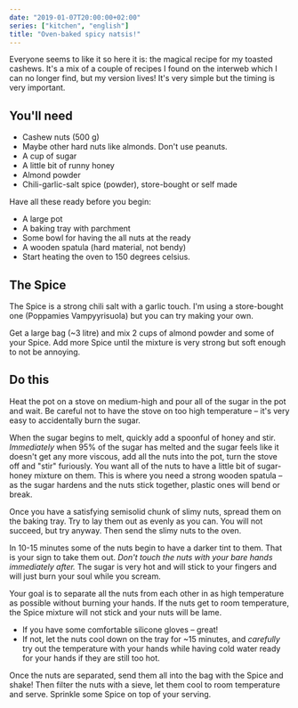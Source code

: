 ```yaml
---
date: "2019-01-07T20:00:00+02:00"
series: ["kitchen", "english"]
title: "Oven-baked spicy natsis!"
---
```


Everyone seems to like it so here it is: the magical recipe for my toasted cashews. It's a mix of a couple of recipes I found on the interweb which I can no longer find, but my version lives! It's very simple but the timing is very important. 

## You'll need

- Cashew nuts (500 g)
- Maybe other hard nuts like almonds. Don't use peanuts.
- A cup of sugar
- A little bit of runny honey
- Almond powder
- Chili-garlic-salt spice (powder), store-bought or self made

Have all these ready before you begin:

- A large pot
- A baking tray with parchment
- Some bowl for having the all nuts at the ready
- A wooden spatula (hard material, not bendy)
- Start heating the oven to 150 degrees celsius.

## The Spice

The Spice is a strong chili salt with a garlic touch. I'm using a store-bought one (Poppamies Vampyyrisuola) but you can try making your own.

Get a large bag (~3 litre) and mix 2 cups of almond powder and some of your Spice. Add more Spice until the mixture is very strong but soft enough to not be annoying.

## Do this

Heat the pot on a stove on medium-high and pour all of the sugar in the pot and wait. Be careful not to have the stove on too high temperature – it's very easy to accidentally burn the sugar.

When the sugar begins to melt, quickly add a spoonful of honey and stir. _Immediately_ when 95% of the sugar has melted and the sugar feels like it doesn't get any more viscous, add all the nuts into the pot, turn the stove off and "stir" furiously. You want all of the nuts to have a little bit of sugar-honey mixture on them. This is where you need a strong wooden spatula – as the sugar hardens and the nuts stick together, plastic ones will bend or break.

Once you have a satisfying semisolid chunk of slimy nuts, spread them on the baking tray. Try to lay them out as evenly as you can. You will not succeed, but try anyway. Then send the slimy nuts to the oven.

In 10-15 minutes some of the nuts begin to have a darker tint to them. That is your sign to take them out. _Don't touch the nuts with your bare hands immediately after._ The sugar is very hot and will stick to your fingers and will just burn your soul while you scream. 

Your goal is to separate all the nuts from each other in as high temperature as possible without burning your hands. If the nuts get to room temperature, the Spice mixture will not stick and your nuts will be lame. 

- If you have some comfortable silicone gloves – great!
- If not, let the nuts cool down on the tray for ~15 minutes, and _carefully_ try out the temperature with your hands while having cold water ready for your hands if they are still too hot. 

Once the nuts are separated, send them all into the bag with the Spice and shake! Then filter the nuts with a sieve, let them cool to room temperature and serve. Sprinkle some Spice on top of your serving.


 


